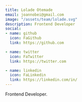 ```yaml
---
title: Lolade Otemade
email: joannobei@gmail.com
image: "/assets/team/lolade.svg"
description: Frontend Developer
social:
- name: github
  icon: FaGithub
  link: https://github.com

- name: twitter
  icon: FaTwitter
  link: https://twitter.com

- name: linkedin
  icon: FaLinkedin
  link: https://linkedin.com/in/
---
```


Frontend Developer.
